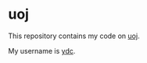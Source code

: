 # uoj

This repository contains my code on [uoj](http://uoj.ac/).

My username is [ydc](http://uoj.ac/user/profile/ydc).